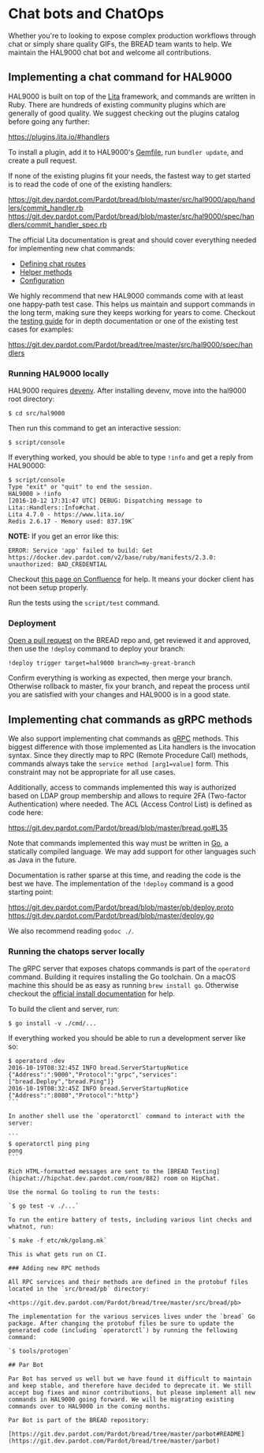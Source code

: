 # Chat bots and ChatOps

Whether you're to looking to expose complex production workflows through chat or simply share quality GIFs, the BREAD team wants to help. We maintain the HAL9000 chat bot and welcome all contributions.

## Implementing a chat command for HAL9000

HAL9000 is built on top of the  [Lita](https://www.lita.io/) framework, and commands are written in Ruby. There are hundreds of existing community plugins which are generally of good quality.  We suggest checking out the plugins catalog before going any further:

<https://plugins.lita.io/#handlers>

To install a plugin, add it to HAL9000's [Gemfile](https://git.dev.pardot.com/Pardot/bread/blob/master/src/hal9000/Gemfile), run `bundler update`, and create a pull request.

If none of the existing plugins fit your needs, the fastest way to get started is to read the code of one of the existing handlers:

https://git.dev.pardot.com/Pardot/bread/blob/master/src/hal9000/app/handlers/commit_handler.rb
https://git.dev.pardot.com/Pardot/bread/blob/master/src/hal9000/spec/handlers/commit_handler_spec.rb

The official Lita documentation is great and should cover everything needed for implementing new chat commands:

* [Defining chat routes](https://docs.lita.io/plugin-authoring/handlers/#chat-routes)
* [Helper methods](https://docs.lita.io/plugin-authoring/handlers/#helper-methods)
* [Configuration](https://docs.lita.io/plugin-authoring/handlers/#configuration)

We highly recommend that new HAL9000 commands come with at least one happy-path test case. This helps us maintain and support  commands in the long term, making sure they keeps working for years to come. Checkout the [testing guide](https://docs.lita.io/plugin-authoring/testing/#testing-handlers) for in depth documentation or one of the existing test cases for examples:

https://git.dev.pardot.com/Pardot/bread/tree/master/src/hal9000/spec/handlers

### Running HAL9000 locally

HAL9000 requires [devenv](https://git.dev.pardot.com/Pardot/bread/tree/master). After installing devenv, move into the hal9000 root directory:

`$ cd src/hal9000`

Then run this command to get an interactive session:

`$ script/console`

If everything worked, you should be able to type `!info` and get a reply from HAL90000:

```
$ script/console
Type "exit" or "quit" to end the session.
HAL9000 > !info
[2016-10-12 17:31:47 UTC] DEBUG: Dispatching message to Lita::Handlers::Info#chat.
Lita 4.7.0 - https://www.lita.io/
Redis 2.6.17 - Memory used: 837.19K`
```

**NOTE:** If you get an error like this:

```
ERROR: Service 'app' failed to build: Get https://docker.dev.pardot.com/v2/base/ruby/manifests/2.3.0: unauthorized: BAD_CREDENTIAL
```

Checkout [this page on Confluence](https://confluence.dev.pardot.com/display/PTechops/Using+the+Docker+Registry+locally) for help. It means your docker client has not been setup properly.

Run the tests using the `script/test` command.

### Deployment

[Open a pull request](https://help.github.com/articles/creating-a-pull-request/) on the BREAD repo and, get reviewed it and approved, then use the `!deploy` command to deploy your branch:

```
!deploy trigger target=hal9000 branch=my-great-branch
```

Confirm everything is working as expected, then merge your branch. Otherwise rollback to master, fix your branch, and repeat the process until you are satisfied with your changes and HAL9000 is in a good state.

## Implementing chat commands as gRPC methods

We also support implementing chat commands as  [gRPC](http://www.grpc.io/) methods. This biggest difference with those implemented as Lita handlers  is the invocation syntax. Since they directly map to RPC (Remote Procedure Call) methods, commands always take the `service method [arg1=value]` form. This constraint may not be appropriate for all use cases.

Additionally, access to commands implemented this way is authorized based on LDAP group membership and allows to require 2FA (Two-factor Authentication) where needed. The ACL (Access Control List) is defined as code here:

<https://git.dev.pardot.com/Pardot/bread/blob/master/bread.go#L35>

Note that commands implemented this way must be written in [Go](https://golang.org/), a statically compiled language. We may add support for other languages such as Java in the future.

Documentation is rather sparse at this time, and reading the code is the best we have. The implementation of the `!deploy` command is a good starting point:

<https://git.dev.pardot.com/Pardot/bread/blob/master/pb/deploy.proto>
<https://git.dev.pardot.com/Pardot/bread/blob/master/deploy.go>

We also recommend reading `godoc ./`.

### Running the chatops server locally

The gRPC server that exposes chatops commands is part of the `operatord` command.  Building it requires installing the Go toolchain. On a macOS machine this should be as easy as running `brew install go`. Otherwise checkout the [official install documentation](https://golang.org/doc/install) for help.

To build the client and server, run:

`$ go install -v ./cmd/...`

If everything worked you should be able to run a development server like so:

````
$ operatord -dev
2016-10-19T08:32:45Z INFO bread.ServerStartupNotice {"Address":":9000","Protocol":"grpc","services":["bread.Deploy","bread.Ping"]}
2016-10-19T08:32:45Z INFO bread.ServerStartupNotice {"Address":":8080","Protocol":"http"}
```

In another shell use the `operatorctl` command to interact with the server:

```
$ operatorctl ping ping
pong
```

Rich HTML-formatted messages are sent to the [BREAD Testing](hipchat://hipchat.dev.pardot.com/room/882) room on HipChat.

Use the normal Go tooling to run the tests:

`$ go test -v ./...`

To run the entire battery of tests, including various lint checks and whatnot, run:

`$ make -f etc/mk/golang.mk`

This is what gets run on CI.

### Adding new RPC methods

All RPC services and their methods are defined in the protobuf files located in the `src/bread/pb` directory:

<https://git.dev.pardot.com/Pardot/bread/tree/master/src/bread/pb>

The implementation for the various services lives under the `bread` Go package. After changing the protobuf files be sure to update the generated code (including `operatorctl`) by running the fellowing command:

`$ tools/protogen`

## Par Bot

Par Bot has served us well but we have found it difficult to maintain and keep stable, and therefore have decided to deprecate it. We still accept bug fixes and minor contributions, but please implement all new commands in HAL9000 going forward. We will be migrating existing commands over to HAL9000 in the coming months. 

Par Bot is part of the BREAD repository:

[https://git.dev.pardot.com/Pardot/bread/tree/master/parbot#README](https://git.dev.pardot.com/Pardot/bread/tree/master/parbot)
